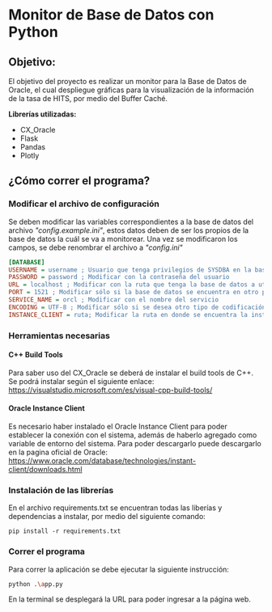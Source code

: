 # Monitor de Base de Datos con Python
## Objetivo:

El objetivo del proyecto es realizar un monitor para la Base de Datos de Oracle, el cual despliegue gráficas para la visualización de la información de la tasa de HITS, por medio del Buffer Caché.

**Librerías utilizadas:**
  * CX_Oracle
  * Flask
  * Pandas
  * Plotly

## ¿Cómo correr el programa?
### Modificar el archivo de configuración
Se deben modificar las variables correspondientes a la base de datos del archivo *"config.example.ini"*, estos datos deben de ser los propios de la base de datos la cuál se va a monitorear. Una vez se modificaron los campos, se debe renombrar el archivo a *"config.ini"*

```ini
[DATABASE]
USERNAME = username ; Usuario que tenga privilegios de SYSDBA en la base de datos
PASSWORD = password ; Modificar con la contraseña del usuario
URL = localhost ; Modificar con la ruta que tenga la base de datos a utilizar
PORT = 1521 ; Modificar sólo si la base de datos se encuentra en otro puerto
SERVICE_NAME = orcl ; Modificar con el nombre del servicio
ENCODING = UTF-8 ; Modificar sólo si se desea otro tipo de codificación 
INSTANCE_CLIENT = ruta; Modificar la ruta en donde se encuentra la instancia del cliente de Oracle
```
### Herramientas necesarias
#### C++ Build Tools
Para saber uso del CX_Oracle se deberá de instalar el build tools de C++. Se podrá instalar según el siguiente enlace: https://visualstudio.microsoft.com/es/visual-cpp-build-tools/

#### Oracle Instance Client
Es necesario haber instalado el Oracle Instance Client para poder establecer la conexión con el sistema, además de haberlo agregado como variable de entorno del sistema.
Para poder descargarlo puede descargarlo en la pagina oficial de Oracle: https://www.oracle.com/database/technologies/instant-client/downloads.html


### Instalación de las librerías
En el archivo requirements.txt se encuentran todas las liberías y dependencias a instalar, por medio del siguiente comando:
```
pip install -r requirements.txt
```

### Correr el programa
Para correr la aplicación se debe ejecutar la siguiente instrucción:
```bash
python .\app.py
```

En la terminal se desplegará la URL para poder ingresar a la página web.

